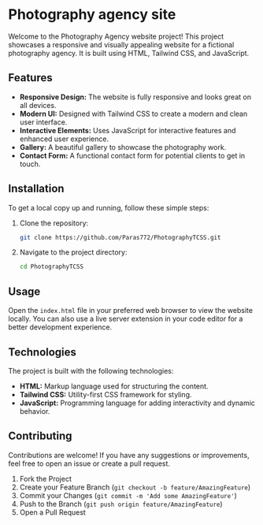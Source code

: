 # Photography agency site

Welcome to the Photography Agency website project! This project showcases a responsive and visually appealing website for a fictional photography agency. It is built using HTML, Tailwind CSS, and JavaScript.

## Features

- **Responsive Design:** The website is fully responsive and looks great on all devices.
- **Modern UI:** Designed with Tailwind CSS to create a modern and clean user interface.
- **Interactive Elements:** Uses JavaScript for interactive features and enhanced user experience.
- **Gallery:** A beautiful gallery to showcase the photography work.
- **Contact Form:** A functional contact form for potential clients to get in touch.

## Installation

To get a local copy up and running, follow these simple steps:

1. Clone the repository:
    ```sh
    git clone https://github.com/Paras772/PhotographyTCSS.git
    ```
2. Navigate to the project directory:
    ```sh
    cd PhotographyTCSS
    ```

## Usage

Open the `index.html` file in your preferred web browser to view the website locally. You can also use a live server extension in your code editor for a better development experience.

## Technologies

The project is built with the following technologies:

- **HTML:** Markup language used for structuring the content.
- **Tailwind CSS:** Utility-first CSS framework for styling.
- **JavaScript:** Programming language for adding interactivity and dynamic behavior.

## Contributing

Contributions are welcome! If you have any suggestions or improvements, feel free to open an issue or create a pull request.

1. Fork the Project
2. Create your Feature Branch (`git checkout -b feature/AmazingFeature`)
3. Commit your Changes (`git commit -m 'Add some AmazingFeature'`)
4. Push to the Branch (`git push origin feature/AmazingFeature`)
5. Open a Pull Request
